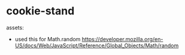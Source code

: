 # cookie-stand

<!--TODO add template -->
assets:
- used this for Math.random
https://developer.mozilla.org/en-US/docs/Web/JavaScript/Reference/Global_Objects/Math/random